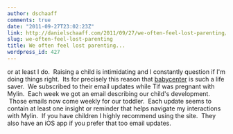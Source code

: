 ```yaml
---
author: dschaaff
comments: true
date: "2011-09-27T23:02:23Z"
link: http://danielschaaff.com/2011/09/27/we-often-feel-lost-parenting/
slug: we-often-feel-lost-parenting
title: We often feel lost parenting...
wordpress_id: 427
---
```


or at least I do.  Raising a child is intimidating and I constantly question if
I'm doing things right.  Its for precisely this reason that [babycenter](http://www.babycenter.com) is such a life saver.  We
subscribed to their email updates while Tif was pregnant with Mylin.  Each week
we got an email describing our child's development.  Those emails now come
weekly for our toddler.  Each update seems to contain at least one insight or
reminder that helps navigate my interactions with Mylin.  If you have children I
highly recommend using the site.  They also have an iOS app if you prefer that
too email updates.
